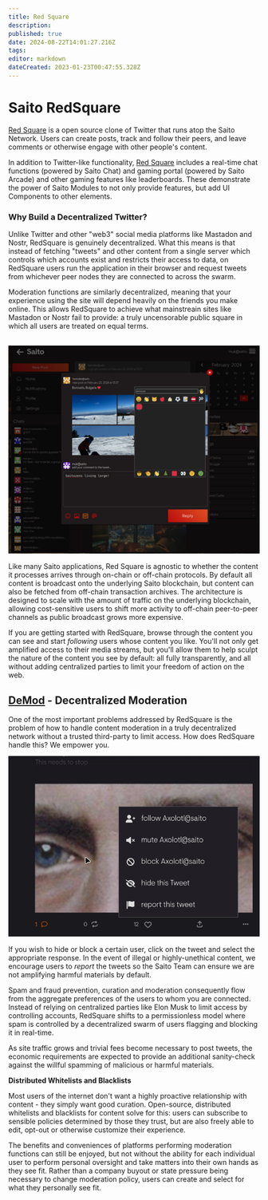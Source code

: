 ```yaml
---
title: Red Square
description: 
published: true
date: 2024-08-22T14:01:27.216Z
tags: 
editor: markdown
dateCreated: 2023-01-23T00:47:55.328Z
---
```


# Saito RedSquare
  
[Red Square](https://saito.io/redsquare/) is a open source clone of Twitter that runs atop the Saito Network. Users can create posts, track and follow their peers, and leave comments or otherwise engage with other people's content.

In addition to Twitter-like functionality, [Red Square](/tech/applications/redsquare) includes a real-time chat functions (powered by Saito Chat) and gaming portal (powered by Saito Arcade) and other gaming features like leaderboards. These demonstrate the power of Saito Modules to not only provide features, but add UI Components to other elements.


### Why Build a Decentralized Twitter?

Unlike Twitter and other "web3" social media platforms like Mastadon and Nostr, RedSquare is genuinely decentralized. What this means is that instead of fetching "tweets" and other content from a single server which controls which accounts exist and restricts their access to data, on RedSquare users run the application in their browser and request tweets from whichever peer nodes they are connected to across the swarm.

Moderation functions are similarly decentralized, meaning that your experience using the site will depend heavily on the friends you make online. This allows RedSquare to achieve what mainstreain sites like Mastadon or Nostr fail to provide: a truly uncensorable public square in which all users are treated on equal terms.
 
<br><img src="/redsquare.png" alt="Screenshot of Red Square app: typing a reply with an emote to an image gallery post. Notification and home menus, chats, game invites, leaderboards, calender and more can be seen in the background.">
<br>

Like many Saito applications, Red Square is agnostic to whether the content it processes arrives through on-chain or off-chain protocols. By default all content is broadcast onto the underlying Saito blockchain, but content can also be fetched from off-chain transaction archives. The architecture is designed to scale with the amount of traffic on the underlying blockchain, allowing cost-sensitive users to shift more activity to off-chain peer-to-peer channels as public broadcast grows more expensive.
    
If you are getting started with RedSquare, browse through the content you can see and start *following* users whose content you like. You'll not only get amplified access to their media streams, but you'll allow them to help sculpt the nature of the content you see by default: all fully transparently, and all without adding centralized parties to limit your freedom of action on the web.

## [DeMod](https://saito.tech/saito-modtools-decentralized-moderation/) - Decentralized Moderation

One of the most important problems addressed by RedSquare is the problem of how to handle content moderation in a truly decentralized network without a trusted third-party to limit access. How does RedSquare handle this? We empower you.
  
![self-moderate.jpg](/self-moderate.jpg) 

If you wish to hide or block a certain user, click on the tweet and select the appropriate response. In the event of illegal or highly-unethical content, we encourage users to *report* the tweets so the Saito Team can ensure we are not amplifying harmful materials by default.

Spam and fraud prevention, curation and moderation consequently flow from the aggregate preferences of the users to whom you are connected. Instead of relying on centralized parties like Elon Musk to limit access by controlling accounts, RedSquare shifts to a permissionless model where spam is controlled by a decentralized swarm of users flagging and blocking it in real-time.

As site traffic grows and trivial fees become necessary to post tweets, the economic requirements are expected to provide an additional sanity-check against the willful spamming of malicious or harmful materials.

**Distributed Whitelists and Blacklists**

Most users of the internet don't want a highly proactive relationship with content - they simply want good curation. Open-source, distributed whitelists and blacklists for content solve for this: users can subscribe to sensible policies determined by those they trust, but are also freely able to edit, opt-out or otherwise customize their experience.

The benefits and conveniences of platforms performing moderation functions can still be enjoyed, but not without the ability for each individual user to perform personal oversight and take matters into their own hands as they see fit. Rather than a company buyout or state pressure being necessary to change moderation policy, users can create and select for what they personally see fit.
